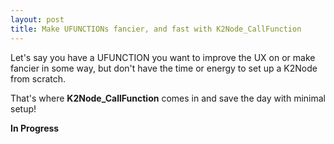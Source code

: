 ```yaml
---
layout: post
title: Make UFUNCTIONs fancier, and fast with K2Node_CallFunction
---
```


Let's say you have a UFUNCTION you want to improve the UX on or make fancier in some way, but don't have the time or energy to set up a K2Node from scratch.

That's where **K2Node_CallFunction** comes in and save the day with minimal setup!

**In Progress**